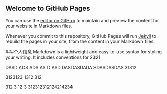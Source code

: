 ## Welcome to GitHub Pages

You can use the [editor on GitHub](https://github.com/junxiaoguang/txg.GitHub.io/edit/master/index.md) to maintain and preview the content for your website in Markdown files.

Whenever you commit to this repository, GitHub Pages will run [Jekyll](https://jekyllrb.com/) to rebuild the pages in your site, from the content in your Markdown files.

###个人信息
Markdown is a lightweight and easy-to-use syntax for styling your writing. It includes conventions for 2321

DASD
ADS
ADS
AS
D
ASD
DASDASDADA
SDASDASDAS
31312

3123123
1312
312

312
3
12
3
312312312124214234

